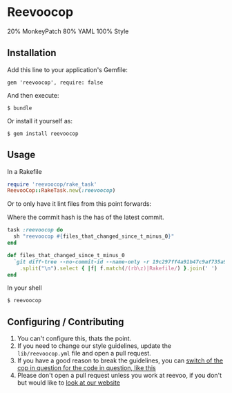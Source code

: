 # Reevoocop

20% MonkeyPatch
80% YAML
100% Style

## Installation

Add this line to your application's Gemfile:

    gem 'reevoocop', require: false

And then execute:

    $ bundle

Or install it yourself as:

    $ gem install reevoocop

## Usage

In a Rakefile
```ruby
require 'reevoocop/rake_task'
ReevooCop::RakeTask.new(:reevoocop)
```

Or to only have it lint files from this point forwards:

Where the commit hash is the has of the latest commit.

```ruby
task :reevoocop do
  sh "reevoocop #{files_that_changed_since_t_minus_0}"
end

def files_that_changed_since_t_minus_0
  `git diff-tree --no-commit-id --name-only -r 19c297ff4a91b47c9af735a935c72ea5a2f05791 HEAD`
    .split("\n").select { |f| f.match(/(rb\z)|Rakefile/) }.join(' ')
end
```

In your shell
```
$ reevoocop
```

## Configuring / Contributing

1. You can't configure this, thats the point.
2. If you need to change our style guidelines, update the `lib/reevoocop.yml` file and open a pull request.
3. If you have a good reason to break the guidelines, you can [switch of the cop in question for the code in question, like this](https://github.com/bbatsov/rubocop#disabling-cops-within-source-code)
4. Please don't open a pull request unless you work at reevoo, if you don't but would like to [look at our website](http://reevoo.github.io/)
